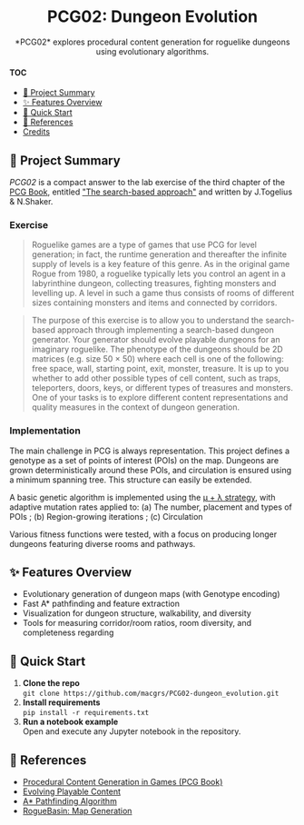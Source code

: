 <a name="readme-top"></a>

<div align="center">

<h1 align="center">PCG02: Dungeon Evolution</h1>
*PCG02* explores procedural content generation for roguelike dungeons using evolutionary algorithms.

</div>

#### TOC
- [🔦 Project Summary](#-project-summary)
- [✨ Features Overview](#-features-overview)
- [🚀 Quick Start](#-quick-start)
- [📑 References](#-references)
- [Credits](#credits)

## 🔦 Project Summary
*PCG02* is a compact answer to the lab exercise of the third chapter of the [PCG Book](https://pcgbook.com/), entitled ["The search-based approach"](https://www.pcgbook.com/chapter02.pdf) and written by J.Togelius & N.Shaker.

### Exercise
> Roguelike games are a type of games that use PCG for level generation; in fact, the runtime generation and thereafter the infinite supply of levels is a key feature of this genre. As in the original game Rogue from 1980, a roguelike typically lets you control an agent in a labyrinthine dungeon, collecting treasures, fighting monsters and levelling up. A level in such a game thus consists of rooms of different sizes containing monsters and items and connected by corridors.

> The purpose of this exercise is to allow you to understand the search-based approach through implementing a search-based dungeon generator. Your generator should evolve playable dungeons for an imaginary roguelike. The phenotype of the dungeons should be 2D matrices (e.g. size 50 × 50) where each cell is one of the following: free space, wall, starting point, exit, monster, treasure. It is up to you whether to add other possible types of cell content, such as traps, teleporters, doors, keys, or different types of treasures and monsters. One of your tasks is to explore different content representations and quality measures in the context of dungeon generation.

### Implementation
The main challenge in PCG is always representation. This project defines a genotype as a set of points of interest (POIs) on the map. Dungeons are grown deterministically around these POIs, and circulation is ensured using a minimum spanning tree. This structure can easily be extended.

A basic genetic algorithm is implemented using the [μ + λ strategy](https://algorithmafternoon.com/strategies/mu_plus_lambda_evolution_strategy/), with adaptive mutation rates applied to: (a) The number, placement and types of POIs ; (b) Region-growing iterations ; (c) Circulation

Various fitness functions were tested, with a focus on producing longer dungeons featuring diverse rooms and pathways.

## ✨ Features Overview
- Evolutionary generation of dungeon maps (with Genotype encoding)
- Fast A* pathfinding and feature extraction
- Visualization for dungeon structure, walkability, and diversity
- Tools for measuring corridor/room ratios, room diversity, and completeness regarding

## 🚀 Quick Start
1. **Clone the repo**  
   `git clone https://github.com/macgrs/PCG02-dungeon_evolution.git`
2. **Install requirements**  
   `pip install -r requirements.txt`
3. **Run a notebook example**  
   Open and execute any Jupyter notebook in the repository.

## 📑 References
- [Procedural Content Generation in Games (PCG Book)](https://pcgbook.com/)
- [Evolving Playable Content](https://doi.org/10.1145/1234567)  
- [A* Pathfinding Algorithm](https://en.wikipedia.org/wiki/A*_search_algorithm)
- [RogueBasin: Map Generation](https://www.roguebasin.com/index.php/Map_Generation)